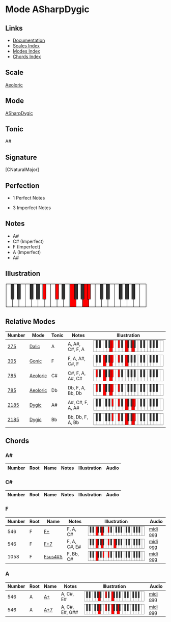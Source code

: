 # Mode ASharpDygic

## Links

- [Documentation](index.md)
- [Scales Index](Scales.md)
- [Modes Index](Modes.md)
- [Chords Index](Chords.md)

## Scale

[Aeoloric](ScaleAeoloric.md)

## Mode

[ASharpDygic](ModeASharpDygic.md)

## Tonic

A#

## Signature

[CNaturalMajor]

## Perfection

 - 1 Perfect Notes

 - 3 Imperfect Notes

## Notes

- A#
- C# (Imperfect)
- F (Imperfect)
- A (Imperfect)
- A#

## Illustration

![ASharpDygic](ModeASharpDygic.png)

## Relative Modes

| Number | Mode | Tonic | Notes | Illustration |
|--------|------|-------|-------|--------------|
| [275](https://ianring.com/musictheory/scales/275) | [Dalic](ModeDalic.md) | A | A, A#, C#, F, A | ![ANaturalDalic](ModeANaturalDalic.png) |
| [305](https://ianring.com/musictheory/scales/305) | [Gonic](ModeGonic.md) | F | F, A, A#, C#, F | ![FNaturalGonic](ModeFNaturalGonic.png) |
| [785](https://ianring.com/musictheory/scales/785) | [Aeoloric](ModeAeoloric.md) | C# | C#, F, A, A#, C# | ![CSharpAeoloric](ModeCSharpAeoloric.png) |
| [785](https://ianring.com/musictheory/scales/785) | [Aeoloric](ModeAeoloric.md) | Db | Db, F, A, Bb, Db | ![DFlatAeoloric](ModeDFlatAeoloric.png) |
| [2185](https://ianring.com/musictheory/scales/2185) | [Dygic](ModeDygic.md) | A# | A#, C#, F, A, A# | ![ASharpDygic](ModeASharpDygic.png) |
| [2185](https://ianring.com/musictheory/scales/2185) | [Dygic](ModeDygic.md) | Bb | Bb, Db, F, A, Bb | ![BFlatDygic](ModeBFlatDygic.png) |

## Chords

### A#

| Number | Root | Name | Notes | Illustration | Audio |
|--------|------|------|-------|--------------|-------|

### C#

| Number | Root | Name | Notes | Illustration | Audio |
|--------|------|------|-------|--------------|-------|

### F

| Number | Root | Name | Notes | Illustration | Audio |
|--------|------|------|-------|--------------|-------|
| 546 | F | [F+](ChordFNaturalAugmented.md) | F, A, C# | ![F+](ChordFNaturalAugmentedRootPosition.png) | [midi](ChordFNaturalAugmentedRootPosition.mid) [ogg](ChordFNaturalAugmentedRootPosition.ogg) |
| 546 | F | [F+7](ChordFNaturalAugmentedAugmentedSeventh.md) | F, A, C#, E# | ![F+7](ChordFNaturalAugmentedAugmentedSeventhRootPosition.png) | [midi](ChordFNaturalAugmentedAugmentedSeventhRootPosition.mid) [ogg](ChordFNaturalAugmentedAugmentedSeventhRootPosition.ogg) |
| 1058 | F | [Fsus4#5](ChordFNaturalSuspendedFourthSharpFifth.md) | F, Bb, C# | ![Fsus4#5](ChordFNaturalSuspendedFourthSharpFifthRootPosition.png) | [midi](ChordFNaturalSuspendedFourthSharpFifthRootPosition.mid) [ogg](ChordFNaturalSuspendedFourthSharpFifthRootPosition.ogg) |

### A

| Number | Root | Name | Notes | Illustration | Audio |
|--------|------|------|-------|--------------|-------|
| 546 | A | [A+](ChordANaturalAugmented.md) | A, C#, E# | ![A+](ChordANaturalAugmentedRootPosition.png) | [midi](ChordANaturalAugmentedRootPosition.mid) [ogg](ChordANaturalAugmentedRootPosition.ogg) |
| 546 | A | [A+7](ChordANaturalAugmentedAugmentedSeventh.md) | A, C#, E#, G## | ![A+7](ChordANaturalAugmentedAugmentedSeventhRootPosition.png) | [midi](ChordANaturalAugmentedAugmentedSeventhRootPosition.mid) [ogg](ChordANaturalAugmentedAugmentedSeventhRootPosition.ogg) |

